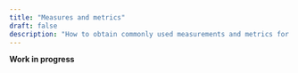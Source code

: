 ```yaml
---
title: "Measures and metrics"
draft: false
description: "How to obtain commonly used measurements and metrics for linguistic data"
---
```


<div class="alert alert-warning">
  <strong>Work in progress</strong>
</div>
